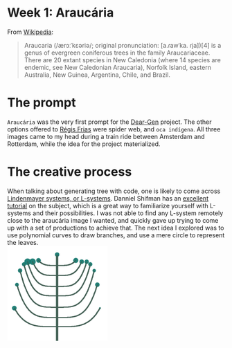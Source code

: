 # Week 1: Araucária

From [Wikipedia](https://en.wikipedia.org/wiki/Araucaria):

> Araucaria (/ærɔːˈkɛəriə/; original pronunciation: [a.ɾawˈka. ɾja])[4] is a genus of evergreen coniferous trees in the family Araucariaceae. There are 20 extant species in New Caledonia (where 14 species are endemic, see New Caledonian Araucaria), Norfolk Island, eastern Australia, New Guinea, Argentina, Chile, and Brazil.

# The prompt
`Araucária` was the very first prompt for the [Dear-Gen](/) project. The other options offered to [Régis Frias](https://github.com/regisfrias/dear-gen) were spider web, and `oca indígena`. All three images came to my head during a train ride between Amsterdam and Rotterdam, while the idea for the project materialized.

# The creative process
When talking about generating tree with code, one is likely to come across [Lindenmayer systems, or L-systems](https://en.wikipedia.org/wiki/L-system). Danniel Shifman has an [excellent tutorial](https://www.youtube.com/watch?v=E1B4UoSQMFw) on the subject, which is a great way to familiarize yourself with L-systems and their possibilities.
I was not able to find any L-system remotely close to the araucária image I wanted, and quickly gave up trying to come up with a set of productions to achieve that. 
The next idea I explored was to use polynomial curves to draw branches, and use a mere circle to represent the leaves.  
![](./docs/tree-1.png)
